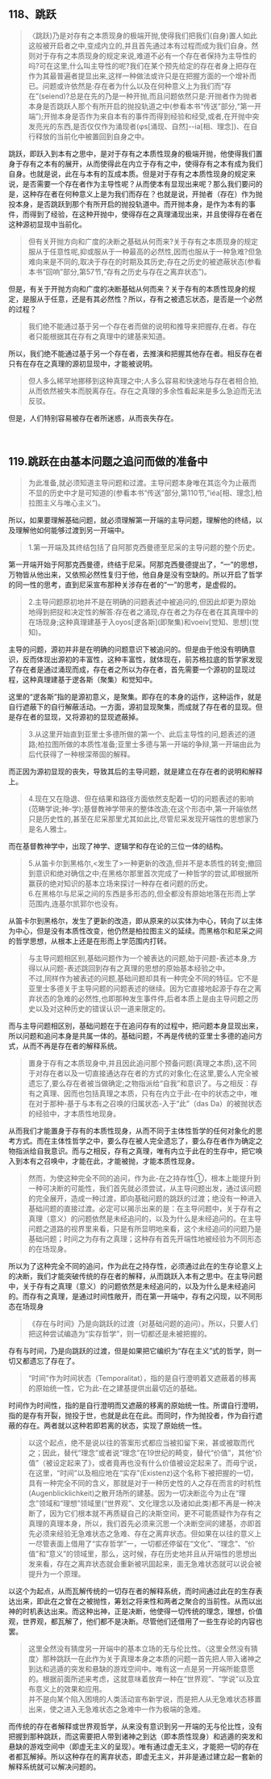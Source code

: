 <h2>118、跳跃</h2><blockquote data-pid="7IOThYXj">〈跳跃)乃是对存有之本质现身的极端开抛,使得我们把我们(自身)置人如此这般被开启者之中,变成内立的,并且首先通过本有过程而成为我们自身。然则对于存有之本质现身的规定来说,难道不必有一个存在者保持为主导性的吗?可在这里,什么叫主导性的呢?我们在某个预先给定的存在者身上把存在作为其最普遍者提显出来,这样一种做法或许只是在把握方面的一个增补而已。问题或许依然是:存在者为什么以及在何种意义上为我们而“存在”(seiend)?总是在先的乃是一种开抛,而且问题依然只是:开抛者作为抛者本身是否跳跃人那个有所开启的抛投轨道之中(参看本书“传送”部分,“第一开端”);开抛本身是否作为来自本有的事件而得到经验和经受,或者,在开抛中突发亮光的东西,是否仅仅作为涌现者(φs[涌现、自然]--ia[相、理念])、在自行释放的当前化中被置回到自身之中。</blockquote><p data-pid="7XrV9fXy">跳跃，即跃入到本有之思中，是对于存有之本质性现身的极端开抛，他使得我们置身于存有之本有的展开，从而使得此在内立于存有之中，使得存有之本有成为我们自身。也就是说，此在与本有的互成本质。但是对于存有之本质性现身的规定来说，是否需要一个存在者作为主导性呢？从而使本有显现出来呢？那么我们要问的是，这种存在者在何种意义上是为我们而存在？也就是说，开抛者（存在）作为抛投本身，是否跳跃到那个有所开启的抛投轨道中。而开抛本身，是作为本有的事件，而得到了经验，在这种开抛中，使得存在之真理涌现出来，并且使得存在者在这种源初显现中当前化。</p><blockquote data-pid="4DGYSPK5">但有关开抛方向和广度的决断之基础从何而来?关于存有之本质现身的规定服从于任意性呢,抑或服从于一种最高的必然性,因而也服从于一种急难?但急难向来是不同的,取决于存在的时期及其历史;存在之历史的被遮蔽状态(参看本书“回响”部分,第57节,“存有之历史与存在之离弃状态”)。</blockquote><p data-pid="Y0M8Q-6Z">但是，有关于开抛方向和广度的决断基础从何而来？关于存有的本质性现身的规定，是服从于任意，还是有其必然性？所以，存有之被遗忘状态，是否是一个必然的过程？</p><blockquote data-pid="45xDJB6E">我们绝不能通过基于另一个存在者而做的说明和推导来把握存,在者。存在者只能根据其在存有之真理中的建基来知道。</blockquote><p data-pid="LR7BbD2a">所以，我们绝不能通过基于另一个存在者，去推演和把握其他存在者。相反存在者只有在存在之真理的源初显现中，才能被说明。</p><blockquote data-pid="Y1jNzJbT">但人多么稀罕地挪移到这种真理之中;人多么容易和快速地与存在者相合拍,从而依然被失本而脱离存在。存在之真理的多余性看起来是多么急迫而无法反驳。</blockquote><p data-pid="bISmBvs_">但是，人们特别容易被存在者所迷惑，从而丧失存在。</p><p><br></p><h2>119.跳跃在由基本问题之追问而做的准备中</h2><blockquote data-pid="p8-stXKK">为此准备,就必须知道主导问题和过渡。主导问题本身唯在其迄今为止蔽而不显的历史中才是可知道的(参看本书“传送”部分,第110节,“iéa[相、理念],柏拉图主义与唯心主义”)。</blockquote><p data-pid="rs8uMmZo">所以，如果要理解基础问题，就必须理解第一开端的主导问题，理解他的终结，以及理解他如何能够过渡到另一开端中。</p><blockquote data-pid="5-Wp4Uy_">1.第一开端及其终结包括了自阿那克西曼德至尼采的主导问题的整个历史。</blockquote><p data-pid="RmvV67zi">第一开端开始于阿那克西曼德，终结于尼采。阿那克西曼德提出了，“一”的思想，万物皆从他出来，又依照必然性复归于他，他自身是没有空缺的。所以开启了哲学的同一性的思考，直到尼采宣布那种关涉存在者的“一”的思考，是虚假的。</p><blockquote data-pid="EIqw3kYm">2.主导问题原初地并不是在明确的问题表述中被追问的,但因此却更为原始地得到把捉和决定性的解答:存在者之涌现,存在者之为存在者在其真理中的在场现身;这种真理建基于入oyos[逻各斯](即聚集)和voeiv[觉知、思想](觉知)。</blockquote><p data-pid="-qNBXjBQ">主导的问题，源初并非是在明确的问题意识下被追问的。但是由于他没有明确意识，反而体现出源初的丰富性，这种丰富性，就体现在，前苏格拉底的哲学家发现了存在者是通过涌现而成，存在者之所以为存在者，首先需要一个源初的显现过程，这种真理建基于逻各斯（聚集）和觉知中。</p><p data-pid="MqzKjQ3b">这里的“逻各斯”指的是源初意义，是聚集。即存在的本身的运作，这种运作，就是自行遮蔽下的自行解蔽活动。一方面，源初显现聚集，而成就了存在者的显现。但是存在者的显现，又将源初的显现遮蔽掉。</p><blockquote data-pid="IVienNvx">3.从这里开始直到亚里士多德所做的第一个、此后主导性的问,题表述的道路;柏拉图所做的本质性准备;亚里士多德与第一开端的争辩,第一开端由此为后代获得了一种根深蒂固的解释。</blockquote><p data-pid="_j2d0a_C">而正因为源初显现的丧失，导致其后的主导问题，就是建立在存在者的说明和解释上。</p><blockquote data-pid="rCFx0I60">4.现在又在隐退、但在结果和路径方面依然支配着一切的问题表述的影响(范畴学说;神-学);基督教神学带来的整体改造;在这个形态中,第一开端依然只是历史性的,甚至在尼采那里尤其如此比,尽管尼采发现开端性的思想家乃是名人雅士。</blockquote><p data-pid="x2cKYmG2">而在基督教神学中，出现了神学、逻辑学和存在论的三位一体的结构。</p><blockquote data-pid="KUlhK3lj">5.从笛卡尔到黑格尔,&lt;发生了&gt;一种更新的改造,但并不是本质性的转变;撤回到意识和绝对确信之中;在黑格尔那里首次完成了一种哲学的尝试,即根据所赢获的绝对知识的基本立场来探讨一种存在者问题的历史。<br>6.在黑格尔与尼采之间的东西是多形态的,但全都没有原始地落在形而上学范围内,连基尔凯郭尔也没有。</blockquote><p data-pid="2u387qK3">从笛卡尔到黑格尔，发生了更新的改造，即从原来的以实体为中心，转向了以主体为中心，但是没有本质性改变，他仍然是柏拉图主义的延续。而黑格尔和尼采之间的哲学思想，从根本上还是在形而上学范围内打转。</p><blockquote data-pid="iNkkOKWW">与主导问题相区别,基础问题作为一个被表达的问题,始于问题-表述本身,方得以从问题-表述跳回到存有之真理的思想的原始基本经验之中。<br>不过,同样作为被表述的问题,基础问题却具有一种完全不同的特征。它不是亚里士多德关于主导问题的问题表述的继续。因为它直接地起源于存在之离弃状态的急难的必然性,也即那种发生事件件,后者本质上是由主导问题之历史以及对这种历史的错误认识一道来限定的。</blockquote><p data-pid="JpnbJzA1">而与主导问题相区别，基础问题在于在追问存有的过程中，把问题本身显现出来，所以问题和追问本身是共属一体的。基础问题，不再是传统的亚里士多德的追问方式，从而不再是存在者的解释系统。</p><blockquote data-pid="2fPefRk2">置身于存有之本质现身中,并且因此追问那个预备问题(真理之本质),这不同于对存在者以及一切直接通达存在者的方式的对象化;在这里,要么人完全被遗忘了,要么存在者被当做确定;之物指派给“自我”和意识了。与之相反：存有之真理、因而也包括真理之本质，只有在内立于此-在中的状态之中，唯在对于那种-基于与本有之召唤的归属状态-入于“此”（das Da）的被抛状态的经验中，才本质性地现身。</blockquote><p data-pid="VpIo-2Y_">从而我们才能置身于存有的本质性现身，从而不同于主体性哲学的任何对象化的思考方式。而在主体性哲学之中，要么存在被人完全遗忘了，要么存在者作为确定之物指派给自我意识。而与之相反，存有之真理，唯有内立于此在的生存中，把它唤入到本有之召唤中，才能在此，才能被抛，才能本质性现身。</p><blockquote data-pid="tw9dX5cd">然而，为使这种完全不同的追问，作为此-在之持存性①，根本上能提升到一种可决断的可能性，我们首先就必须尝试，从主导问题出发，通过该问题的完全展开，造成一种过渡，即向基础问题的跳跃的过渡；绝没有一种进入基础问题的直接过渡。必定可以揭示出来的是：在主导问题中，关于存有之真理（意义）的问题依然是未经追问的，以及为什么是未经追问的。在主导问题之道路的视界里来看，只是有所显明地来看，这个未经追问的问题乃是基础问题；时间之为存有之真理；这种存有首先开端性地被经验为不同形态的在场现身。</blockquote><p data-pid="RJrG8HSO">所以为了这种完全不同的追问，作为此在之持存性，必须通过此在的生存论意义上的决断，我们才能突破传统的存在者的解释，从而跳跃入本有之思中。在主导问题中，关于存有之真理（意义）的问题依然是未经追问的，以及为什么是未经追问的。而存有之真理，是通过时间性敞开，而在第一开端中，存有之闪现，以不同形态在场现身</p><blockquote data-pid="aOD-y08X">《存在与时间》乃是向跳跃的过渡（对基础问题的追问）。所以，只要人们把这种尝试编造为“实存哲学”，则一切都还是未被把握的。</blockquote><p data-pid="XxDgl27E">存有与时间，乃是向跳跃的过渡，但是如果把它编织为“存在主义”式的哲学，则一切又都遗忘了存在了。</p><blockquote data-pid="f7HiHxBb">“时间”作为时间状态（Temporalitat），指的是自行澄明着又遮蔽着的移离的原始统一性，它为此-在之建基提供出最切近的基础。</blockquote><p data-pid="c1bkLdud">时间作为时间性，指的是自行澄明而又遮蔽的移离的原始统一性。所谓自行澄明，指的是存有开裂，抛投于世，也就是此在在此。而同时，作为抛投者，作为自行遮蔽的存在。两者就以这种若即若离的状态，实现了原始统一性。</p><blockquote data-pid="-bzInnBX">以这个起点，绝不是说以往的答案形式都应当被扣留下来，甚或被取而代之；因此，替代“理念”或者说“理念”在19世纪的畸变，替代“价值”，其他“价值”（被设定起来了》，或者竟再也没有什么价值被设定起来了。而毋宁说，在这里，“时间”以及相应地在“实存”(Existenz)这个名称下被把握的一切，具有一种完全不同的含义，那就是对于一种历史性的人之存在而言的时机性(Augenblicklichkeit)之散开场所的建基。因为一切决断迄今为止在“理念”领域和“理想”领域里(“世界观”、文化理念以及诸如此类)都不再是一种决断了，因为它们根本就不再质疑自己的决斯空间，更不可能质疑作为存有之真理的真理本身，所以，我们首先必须来沉思一个决断空间的建基，亦即首先必须来经验无急难状态之急难、存在之离弃状态。但如果在以往的意义上一尽管表面上借用了“实存哲学”一，一切都还停留在“文化”、“理念”、“价值”和“意义”的领域里，那么，这时候，存在历史地并且从开端性的思想出发来看，存在之离弃状态就会重新被巩固起来，面无急难状态就可以说会被提升为一个原理。</blockquote><p data-pid="6UtlUtud">以这个为起点，从而瓦解传统的一切存在者的解释系统，而时间通过此在的生存表达出来，即此在之曾在之被抛性，筹划之将来性和两者之聚合的当前性。从而以出神的时机表达出来。而这种出神，正是决断，他使得一切传统的理念，理想，价值观，世界观，都瓦解了，他们都不是决断。尽管他们还借用了一些生存论的内容也罢。</p><blockquote data-pid="MwSyISd4">这里全然没有猜度另一开端中的基本立场的无与伦比性。〈这里全然没有猜度〉那种跳跃一在此作为关于真理本身之本质的问题一首先把人带入诸神之到达和逃遁的突发和悬缺的游戏空间中。唯有这一点是另一开端所能意愿的。根据前面所述来考虑，这就意味着放弃一种在“世界观”、“学说”以及宜布意义上的效果和应用。<br>并不是向某个陷入困境的人类活动宣布新学说，而是把人从无急难状态移置出来，使之进入无急难状态之急难中一作为极端的急难。</blockquote><p data-pid="UKe-LAys">而传统的存在者解释或世界观哲学，从来没有意识到另一开端的无与伦比性，没有把握到那种跳跃，而这需要把人带到诸神之到达（即本质性现身）和逃遁的突发和悬缺的游戏空间中（即虚无主义的呈现）。唯有通过虚无主义，才能把一切的存在者都瓦解掉。所以这种存在的离弃状态，即虚无主义，并非是通过建立起一套新的解释系统就可以解决问题的。</p><p></p>